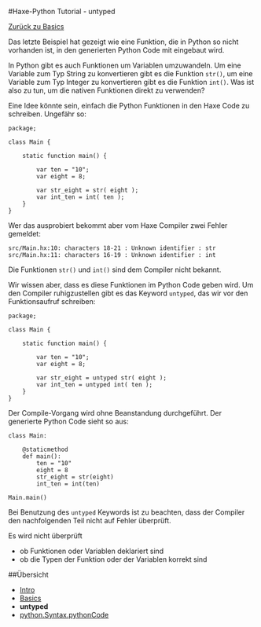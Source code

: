 #Haxe-Python Tutorial - untyped

[Zurück zu Basics]()

Das letzte Beispiel hat gezeigt wie eine Funktion, die in Python so nicht vorhanden ist, in den generierten Python Code mit eingebaut wird.

In Python gibt es auch Funktionen um Variablen umzuwandeln. Um eine Variable zum Typ String zu konvertieren gibt es die Funktion `str()`, um eine Variable zum Typ Integer zu konvertieren gibt es die Funktion `int()`. Was ist also zu tun, um die nativen Funktionen direkt zu verwenden?

Eine Idee könnte sein, einfach die Python Funktionen in den Haxe Code zu schreiben. Ungefähr so:

    package;
    
    class Main {
    	
    	static function main() {
    		
    		var ten = "10";
    		var eight = 8;
    		
    		var str_eight = str( eight );
    		var int_ten = int( ten );
    	}
    }

Wer das ausprobiert bekommt aber vom Haxe Compiler zwei Fehler gemeldet:

    src/Main.hx:10: characters 18-21 : Unknown identifier : str  
    src/Main.hx:11: characters 16-19 : Unknown identifier : int
    
Die Funktionen `str()` und `int()` sind dem Compiler nicht bekannt.

Wir wissen aber, dass es diese Funktionen im Python Code geben wird. Um den Compiler ruhigzustellen gibt es das Keyword `untyped`, das wir vor den Funktionsaufruf schreiben:

    package;
    
    class Main {
    	
    	static function main() {
    		
    		var ten = "10";
    		var eight = 8;
    		
    		var str_eight = untyped str( eight );
    		var int_ten = untyped int( ten );
    	}
    }

Der Compile-Vorgang wird ohne Beanstandung durchgeführt. Der generierte Python Code sieht so aus:

    class Main:
    
    	@staticmethod
    	def main():
    		ten = "10"
    		eight = 8
    		str_eight = str(eight)
    		int_ten = int(ten)
    
    Main.main()
    
Bei Benutzung des `untyped` Keywords ist zu beachten, dass der Compiler den nachfolgenden Teil nicht auf Fehler überprüft.

Es wird nicht überprüft  

* ob Funktionen oder Variablen deklariert sind
* ob die Typen der Funktion oder der Variablen korrekt sind




   
##Übersicht

* [Intro]()
* [Basics]()
* **untyped**
* [python.Syntax.pythonCode]()